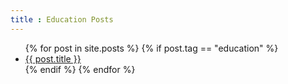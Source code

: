 ```yaml
---
title : Education Posts
---
```


<ul>
    {% for post in site.posts %}
        {% if post.tag == "education" %}
            <li>
                <a href="{{ post.url }}">{{ post.title }}
                </a>
            </li>
        {% endif %}
    {% endfor %}
</ul>

